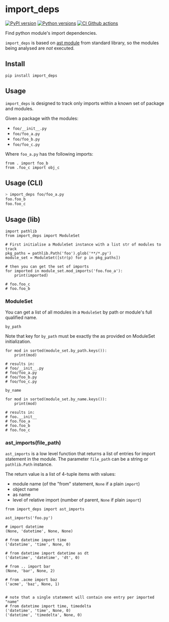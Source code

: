 # import_deps

[![PyPI version](https://img.shields.io/pypi/v/import-deps.svg)](https://pypi.org/project/import-deps/)
[![Python versions](https://img.shields.io/pypi/pyversions/import-deps.svg)](https://pypi.org/project/import-deps/)
[![CI Github actions](https://github.com/schettino72/import-deps/actions/workflows/test.yml/badge.svg?branch=master)](https://github.com/schettino72/import-deps/actions/workflows/test.yml?query=branch%3Amaster)

Find python module's import dependencies.

`import_deps` is based on [ast module](https://docs.python.org/3/library/ast.html) from standard library,
so the modules being analysed are *not* executed.


## Install

```
pip install import_deps
```


## Usage

`import_deps` is designed to track only imports within a known set of package and modules.

Given a package with the modules:

- `foo/__init__.py`
- `foo/foo_a.py`
- `foo/foo_b.py`
- `foo/foo_c.py`

Where `foo_a.py` has the following imports:

```python3
from . import foo_b
from .foo_c import obj_c
```

## Usage (CLI)

```bash
> import_deps foo/foo_a.py
foo.foo_b
foo.foo_c
```


## Usage (lib)

```python3
import pathlib
from import_deps import ModuleSet

# First initialise a ModuleSet instance with a list str of modules to track
pkg_paths = pathlib.Path('foo').glob('**/*.py')
module_set = ModuleSet([str(p) for p in pkg_paths])

# then you can get the set of imports
for imported in module_set.mod_imports('foo.foo_a'):
    print(imported)

# foo.foo_c
# foo.foo_b
```

### ModuleSet

You can get a list of  all modules in a `ModuleSet` by path or module's full qualified name.

`by_path`

Note that key for `by_path` must be exactly the as provided on ModuleSet initialization.

```python3
for mod in sorted(module_set.by_path.keys()):
    print(mod)

# results in:
# foo/__init__.py
# foo/foo_a.py
# foo/foo_b.py
# foo/foo_c.py
```

`by_name`

```python3
for mod in sorted(module_set.by_name.keys()):
    print(mod)

# results in:
# foo.__init__
# foo.foo_a
# foo.foo_b
# foo.foo_c
```



### ast_imports(file_path)

`ast_imports` is a low level function that returns a list of entries for import statement in the module.
The parameter `file_path` can be a string or `pathlib.Path` instance.

The return value is a list of 4-tuple items with values:
 - module name (of the "from" statement, `None` if a plain `import`)
 - object name
 - as name
 - level of relative import (number of parent, `None` if plain `import`)


```python3
from import_deps import ast_imports

ast_imports('foo.py')
```


```python3
# import datetime
(None, 'datetime', None, None)

# from datetime import time
('datetime', 'time', None, 0)

# from datetime import datetime as dt
('datetime', 'datetime', 'dt', 0)

# from .. import bar
(None, 'bar', None, 2)

# from .acme import baz
('acme', 'baz', None, 1)


# note that a single statement will contain one entry per imported "name"
# from datetime import time, timedelta
('datetime', 'time', None, 0)
('datetime', 'timedelta', None, 0)
```


